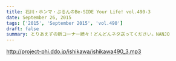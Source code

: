 ```yaml
---
title: 石川・ホンマ・ぶるんのBe-SIDE Your Life! vol.490-3
date: September 26, 2015
tags: ['2015', 'September 2015', 'vol.490']
draft: false
summary: とりあえずの新コーナー続々！どんどんネタ送ってください。NANJO
---
```


http://project-phi.ddo.jp/ishikawa/ishikawa490_3.mp3